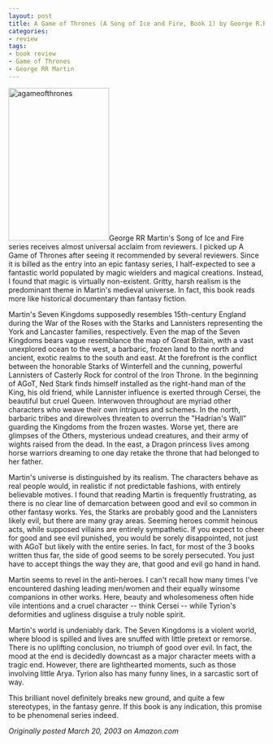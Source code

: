 ```yaml
---
layout: post
title: A Game of Thrones (A Song of Ice and Fire, Book 1) by George R.R. Martin
categories:
- review
tags:
- book review
- Game of Thrones
- George RR Martin
---
```

<img class="pull-left" title="agameofthrones" src="http://yentran.isamonkey.org/gallery/images/agameofthrones-198x300.jpg" width="198" height="300" />George RR Martin's Song of Ice and Fire series receives almost universal acclaim from reviewers. I picked up A Game of Thrones after seeing it recommended by several reviewers. Since it is billed as the entry into an epic fantasy series, I half-expected to see a fantastic world populated by magic wielders and magical creations. Instead, I found that magic is virtually non-existent. Gritty, harsh realism is the predominant theme in Martin's medieval universe. In fact, this book reads more like historical documentary than fantasy fiction.

Martin's Seven Kingdoms supposedly resembles 15th-century England during the War of the Roses with the Starks and Lannisters representing the York and Lancaster families, respectively. Even the map of the Seven Kingdoms bears vague resemblance the map of Great Britain, with a vast unexplored ocean to the west, a barbaric, frozen land to the north and ancient, exotic realms to the south and east. At the forefront is the conflict between the honorable Starks of Winterfell and the cunning, powerful Lannisters of Casterly Rock for control of the Iron Throne. In the beginning of AGoT, Ned Stark finds himself installed as the right-hand man of the King, his old friend, while Lannister influence is exerted through Cersei, the beautiful but cruel Queen. Interwoven throughout are myriad other characters who weave their own intrigues and schemes. In the north, barbaric tribes and direwolves threaten to overrun the "Hadrian's Wall" guarding the Kingdoms from the frozen wastes. Worse yet, there are glimpses of the Others, mysterious undead creatures, and their army of wights raised from the dead. In the east, a Dragon princess lives among horse warriors dreaming to one day retake the throne that had belonged to her father.

Martin's universe is distinguished by its realism. The characters behave as real people would, in realistic if not predictable fashions, with entirely believable motives. I found that reading Martin is frequently frustrating, as there is no clear line of demarcation between good and evil so common in other fantasy works. Yes, the Starks are probably good and the Lannisters likely evil, but there are many gray areas. Seeming heroes commit heinous acts, while supposed villains are entirely sympathetic. If you expect to cheer for good and see evil punished, you would be sorely disappointed, not just with AGoT but likely with the entire series. In fact, for most of the 3 books written thus far, the side of good seems to be sorely persecuted. You just have to accept things the way they are, that good and evil go hand in hand.

Martin seems to revel in the anti-heroes. I can't recall how many times I've encountered dashing leading men/women and their equally winsome companions in other works. Here, beauty and wholesomeness often hide vile intentions and a cruel character -- think Cersei -- while Tyrion's deformities and ugliness disguise a truly noble spirit.

Martin's world is undeniably dark. The Seven Kingdoms is a violent world, where blood is spilled and lives are snuffed with little pretext or remorse. There is no uplifting conclusion, no triumph of good over evil. In fact, the mood at the end is decidedly downcast as a major character meets with a tragic end. However, there are lighthearted moments, such as those involving little Arya. Tyrion also has many funny lines, in a sarcastic sort of way.

This brilliant novel definitely breaks new ground, and quite a few stereotypes, in the fantasy genre. If this book is any indication, this promise to be phenomenal series indeed.

*Originally posted March 20, 2003 on Amazon.com*
